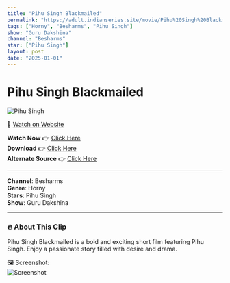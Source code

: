 ```yaml
---
title: "Pihu Singh Blackmailed"
permalink: "https://adult.indianseries.site/movie/Pihu%20Singh%20Blackmailed"
tags: ["Horny", "Besharms", "Pihu Singh"]
show: "Guru Dakshina"
channel: "Besharms"
star: ["Pihu Singh"]
layout: post
date: "2025-01-01"
---
```


# Pihu Singh Blackmailed

![Pihu Singh](https://shorts.desisins.com/wp-content/uploads/2024/02/Pihu-Singhs-Blackmail-Fuck-DesiSins.com_.jpg)

🔗 [Watch on Website](https://adult.indianseries.site/movie/Pihu%20Singh%20Blackmailed)

**Watch Now** 👉 [Click Here](https://adult.indianseries.site/movie/Pihu%20Singh%20Blackmailed)  
**Download** 👉 [Click Here](https://adult.indianseries.site/movie/Pihu%20Singh%20Blackmailed)  
**Alternate Source** 👉 [Click Here](https://adult.indianseries.site/movie/Pihu%20Singh%20Blackmailed)

---

**Channel**: Besharms  
**Genre**: Horny  
**Stars**: Pihu Singh  
**Show**: Guru Dakshina

---

### 🔥 About This Clip

Pihu Singh Blackmailed is a bold and exciting short film featuring Pihu Singh. Enjoy a passionate story filled with desire and drama.
 
🖼️ Screenshot:  
![Screenshot](https://shorts.desisins.com/wp-content/uploads/2024/02/Pihu-Singhs-Blackmail-Fuck-DesiSins.com_.jpg)

